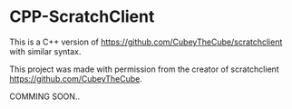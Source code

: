 # CPP-ScratchClient
This is a C++ version of <https://github.com/CubeyTheCube/scratchclient> with similar syntax.

This project was made with permission from the creator of scratchclient <https://github.com/CubeyTheCube>.

COMMING SOON..
